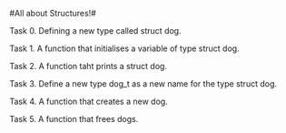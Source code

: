 #All about Structures!#

Task 0. Defining a new type called struct dog.

Task 1. A function that initialises a variable of type struct dog.

Task 2. A function taht prints a struct dog.

Task 3. Define a new type dog_t as a new name for the type struct dog.

Task 4. A function that creates a new dog.

Task 5. A function that frees dogs.
